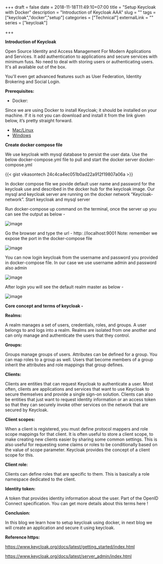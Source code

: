 +++ 
draft = false
date = 2018-11-18T11:49:10+07:00
title = "Setup Keycloak with Docker"
description = "Introduction of Keycloak AAA"
slug = "" 
tags = ["keycloak","docker","setup"]
categories = ["Technical"]
externalLink = ""
series = ["keycloak"]

+++

**Introduction of Keycloak**

Open Source Identity and Access Management For Modern Applications and
Services. It add authentication to applications and secure services with
minimum fuss. No need to deal with storing users or authenticating
users. It's all available out of the box.

You'll even get advanced features such as User Federation, Identity
Brokering and Social Login.

**Prerequisites:**

-   Docker:

Since we are using Docker to install Keycloak; it should be installed on
your machine. If it is not you can download and install it from the link
given below, it’s pretty straight forward.

-   [Mac/Linux](https://docs.docker.com/docker-for-mac/)
-   [Windows](https://docs.docker.com/docker-for-windows/install/)

**Create docker compose file**

We use keycloak with mysql database to persist the user data. Use the
below docker-compose.yml file to pull and start the docker server
docker-compose.yml

{{< gist vikasontech 24c4ca4ec051b0ad22a912f19807a06a >}}

In docker compose file we povide default user name and password for the
keycloak use and described in the docker hub for the keycloak image. Our
mysql and keycloak server are running on the docker network
“Keycloak-network”. Start keycloak and mysql server

Run docker-compose up command on the terminal, once the server up you
can see the output as below -

![image](https://1.bp.blogspot.com/-YjgKqAuohoQ/W_-ZIs5DHbI/AAAAAAAAkRo/ZLgbb5qaDrY0Pol1uuei7rrlqVUhXwjNACEwYBhgL/s320/Screen%2BShot%2B2561-11-29%2Bat%2B14.44.31.png)

Go the browser and type the url - http: //localhost:9001 Note: remember
we expose the port in the docker-compose file

![image](https://lh3.googleusercontent.com/XF8uOYI14dqFc6ns-PLgc_ewrxjIfryAwHofSAFKVA-dWe2FWzQ5Csu-24PAtvTszqOOXD_PZBSG5RtI4yH7JqAxvgCe-GhoGbnfV2b-xTZ0gpTd_KgDF1oAnw5UthP2WfLHfzOV)

You can now login keycloak from the username and password you provided
in docker-compose file. In our case we use username admin and password
also admin

![image](https://lh5.googleusercontent.com/fBLFQeZcVyS_khIBWcdkQQCS_XutZeIhoW8XfCQDpOEovXz63dqaHpqWF80l4HYi7BhhqtGgPv9bsGlIv3dXqG0b3LMDhV6hcRawFpWizRdMdYSdCNq2CKUl8MMbmYp7R3GDvhrm)

After login you will see the default realm master as below -

![image](https://lh3.googleusercontent.com/pzoH0ZM1x4QcdbP_MjoNYtOyCIWtrHHFg_WVBd3AwKFuSOxxakNMtbGFxPUX_k-Mb12VeCehREtpN1Bi9ME1Bp7_fs9pZbDt01_0k9S509CBTwumb5oo92eEcwjkzdNaQnbn3LOC)

**Core concept and terms of keycloak -**

**Realms:**

A realm manages a set of users, credentials, roles, and groups. A user
belongs to and logs into a realm. Realms are isolated from one another
and can only manage and authenticate the users that they control.

**Groups:**

Groups manage groups of users. Attributes can be defined for a group.
You can map roles to a group as well. Users that become members of a
group inherit the attributes and role mappings that group defines.

**Clients:**

Clients are entities that can request Keycloak to authenticate a user.
Most often, clients are applications and services that want to use
Keycloak to secure themselves and provide a single sign-on solution.
Clients can also be entities that just want to request identity
information or an access token so that they can securely invoke other
services on the network that are secured by Keycloak.

**Client scopes:**

When a client is registered, you must define protocol mappers and role
scope mappings for that client. It is often useful to store a client
scope, to make creating new clients easier by sharing some common
settings. This is also useful for requesting some claims or roles to be
conditionally based on the value of scope parameter. Keycloak provides
the concept of a client scope for this.

**Client role:**

Clients can define roles that are specific to them. This is basically a
role namespace dedicated to the client.

**Identity token:**

A token that provides identity information about the user. Part of the
OpenID Connect specification. You can get more details about this terms
here !

**Conclusion:**

In this blog we learn how to setup keycloak using docker, in next blog
we will create an application and secure it using keycloak.

**Reference https:**

<https://www.keycloak.org/docs/latest/getting_started/index.html>

<https://www.keycloak.org/docs/latest/server_admin/index.html>
